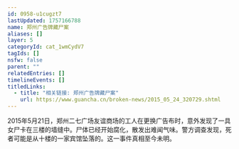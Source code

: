 ```yaml
---
id: 0958-u1cugzt7
lastUpdated: 1757166788
name: 郑州广告牌藏尸案
aliases: []
layer: 5
categoryId: cat_1wmCydV7
tagIds: []
nsfw: false
parent: ""
relatedEntries: []
timelineEvents: []
titledLinks:
  - title: "相关链接: 郑州广告牌藏尸案"
    url: https://www.guancha.cn/broken-news/2015_05_24_320729.shtml
---
```


2015年5月21日，郑州二七广场友谊商场的工人在更换广告布时，意外发现了一具女尸卡在三楼的墙缝中。尸体已经开始腐化，散发出难闻气味。警方调查发现，死者可能是从十楼的一家宾馆坠落的。这一事件真相至今未明。